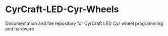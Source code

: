 # CyrCraft-LED-Cyr-Wheels
Documentation and file repository for CyrCraft LED Cyr wheel programming and hardware
